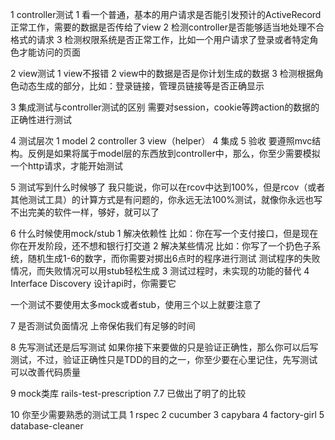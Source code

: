 1 controller测试
  1 看一个普通，基本的用户请求是否能引发预计的ActiveRecord正常工作，需要的数据是否传给了view
  2 检测controller是否能够适当地处理不合格式的请求
  3 检测权限系统是否正常工作，比如一个用户请求了登录或者特定角色才能访问的页面

2 view测试
  1 view不报错
  2 view中的数据是否是你计划生成的数据
  3 检测根据角色动态生成的部分，比如：登录链接，管理员链接等是否正确显示

3 集成测试与controller测试的区别
  需要对session，cookie等跨action的数据的正确性进行测试

4 测试层次
  1 model
  2 controller
  3 view（helper）
  4 集成
  5 验收
  要遵照mvc结构。反例是如果将属于model层的东西放到controller中，那么，你至少需要模拟一个http请求，才能开始测试

5 测试写到什么时候够了
  我只能说，你可以在rcov中达到100%，但是rcov（或者其他测试工具）的计算方式是有问题的，你永远无法100%测试，就像你永远也写不出完美的软件一样，够好，就可以了

6 什么时候使用mock/stub
  1 解决依赖性
    比如：你在写一个支付接口，但是现在你在开发阶段，还不想和银行打交道
  2 解决某些情况
    比如：你写了一个扔色子系统，随机生成1-6的数字，而你需要对掷出6点时的程序进行测试
         测试程序的失败情况，而失败情况可以用stub轻松生成
  3 测试过程时，未实现的功能的替代
  4 Interface Discovery
    设计api时，你需要它

  一个测试不要使用太多mock或者stub，使用三个以上就要注意了
  

7 是否测试负面情况
  上帝保佑我们有足够的时间

8 先写测试还是后写测试
  如果你接下来要做的只是验证正确性，那么你可以后写测试，不过，验证正确性只是TDD的目的之一，你至少要在心里记住，先写测试可以改善代码质量

9 mock类库
  rails-test-prescription 7.7 已做出了明了的比较

10 你至少需要熟悉的测试工具
  1 rspec
  2 cucumber
  3 capybara
  4 factory-girl
  5 database-cleaner